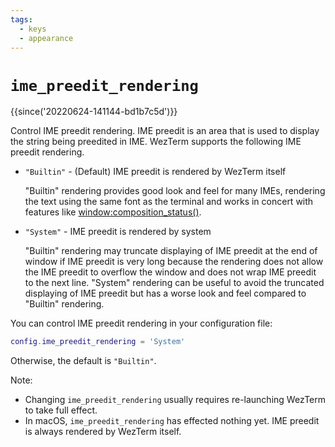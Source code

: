 ```yaml
---
tags:
  - keys
  - appearance
---
```

# `ime_preedit_rendering`

{{since('20220624-141144-bd1b7c5d')}}

Control IME preedit rendering.
IME preedit is an area that is used to display the string being preedited in IME.
WezTerm supports the following IME preedit rendering.

* `"Builtin"` - (Default) IME preedit is rendered by WezTerm itself

  "Builtin" rendering provides good look and feel for many IMEs,
  rendering the text using the same font as the terminal and
  works in concert with features like [window:composition_status()](../window/composition_status.md).

* `"System"` - IME preedit is rendered by system

  "Builtin" rendering may truncate displaying of IME preedit
  at the end of window if IME preedit is very long
  because the rendering does not allow the IME preedit to overflow the window
  and does not wrap IME preedit to the next line.
  "System" rendering can be useful
  to avoid the truncated displaying of IME preedit
  but has a worse look and feel compared to "Builtin" rendering.

You can control IME preedit rendering in your configuration file:

```lua
config.ime_preedit_rendering = 'System'
```

Otherwise, the default is `"Builtin"`.

Note:

* Changing `ime_preedit_rendering` usually requires re-launching WezTerm to take full effect.
* In macOS, `ime_preedit_rendering` has effected nothing yet.
  IME preedit is always rendered by WezTerm itself.
